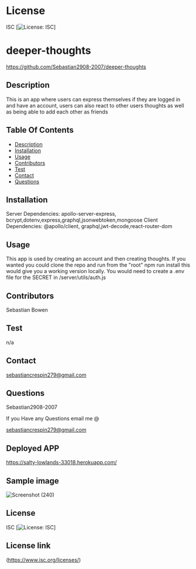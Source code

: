 # License
 ISC
[![License: ISC](https://img.shields.io/badge/License-ISC-blue.svg)]
                 
      

# deeper-thoughts
 https://github.com/Sebastian2908-2007/deeper-thoughts
 ## Description

This is an app where users can express themselves if they are logged in and have an account, users can also react to other users thoughts as well as being able to add each other as friends
    
 ## Table Of Contents
* [Description](#description)
* [Installation](#installation)
* [Usage](#usage)
* [Contributors](#contributors)
* [Test](#test)
* [Contact](#contact)
* [Questions](#questions)
    
 ## Installation

Server Dependencies: apollo-server-express, bcrypt,dotenv,express,graphql,jsonwebtoken,mongoose Client Dependencies: @apollo/client, graphql,jwt-decode,react-router-dom

## Usage
 This app is used by creating an account and then creating thoughts. If you wanted you could clone the repo and run from the "root" npm run install this would give you a working version locally. You would need to create a .env file for the SECRET in /server/utils/auth.js

 ## Contributors

  Sebastian Bowen

 ## Test 

 n/a
    
## Contact

 sebastiancrespin279@gmail.com

## Questions

 Sebastian2908-2007

If you Have any Questions email me @

sebastiancrespin279@gmail.com

## Deployed APP
https://salty-lowlands-33018.herokuapp.com/

## Sample image
![Screenshot (240)](https://user-images.githubusercontent.com/77297220/164551974-c9c0260a-6678-4d36-a6e2-8b4b6bb5033f.png)


## License
ISC 
[![License: ISC](https://img.shields.io/badge/License-ISC-blue.svg)]

## License link
(https://www.isc.org/licenses/)   
